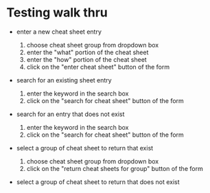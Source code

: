 # Testing walk thru
- enter a new cheat sheet entry
  1. choose cheat sheet group from dropdown box
  2. enter the "what" portion of the cheat sheet
  3. enter the "how" portion of the cheat sheet
  4. click on the "enter cheat sheet" button of the form

- search for an existing sheet entry
  1. enter the keyword in the search box
  2. click on the "search for cheat sheet" button of the form

- search for an entry that does not exist
  1. enter the keyword in the search box
  2. click on the "search for cheat sheet" button of the form

- select a group of cheat sheet to return that exist
  1. choose cheat sheet group from dropdown box
  2. click on the "return cheat sheets for group" button of the form
  
- select a group of cheat sheet to return that does not exist